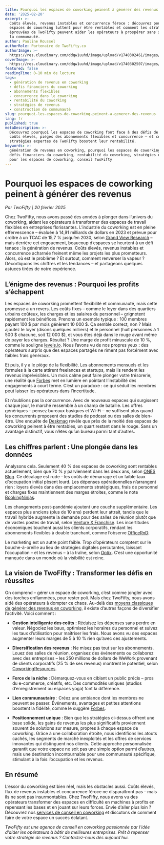 ```yaml
---
title: Pourquoi les espaces de coworking peinent à générer des revenus
date: '2025-02-20'
excerpt: >-
  Coûts élevés, revenus instables et concurrence féroce : découvrez pourquoi les
  espaces de coworking luttent pour être rentables et comment les stratégies
  éprouvées de TwoFifty peuvent aider les opérateurs à prospérer sans sacrifier
  la communauté.
author: Pauline Roussel
authorRole: Partenaire de TwoFifty.co
authorImage: >-
  https://res.cloudinary.com/ddqw1uuhd/image/upload/v1740302461/images/team/pauline_h3fh0v.jpg
coverImage: >-
  https://res.cloudinary.com/ddqw1uuhd/image/upload/v1740302507/images/blog/coworking-revenue-struggles_ztx2pu.webp
featured: false
readingTime: 8-10 min de lecture
tags:
  - génération de revenus en coworking
  - défis financiers du coworking
  - abonnements flexibles
  - concurrence dans le coworking
  - rentabilité du coworking
  - stratégies de revenus
  - construction de communauté
slug: pourquoi-les-espaces-de-coworking-peinent-a-generer-des-revenus
lang: fr
published: true
metaDescription: >-
  Découvrez pourquoi les espaces de coworking font face à des défis de revenus –
  coûts élevés, pièges des abonnements flexibles et concurrence – et comment les
  stratégies expertes de TwoFifty boostent leur rentabilité.
keywords: >-
  génération de revenus en coworking, pourquoi les espaces de coworking peinent,
  défis financiers du coworking, rentabilité du coworking, stratégies de revenus
  pour les espaces de coworking, conseil TwoFifty
---
```


# Pourquoi les espaces de coworking peinent à générer des revenus

*Par TwoFifty | 20 février 2025*

Chez TwoFifty, nous avons passé des années à plonger dans l’univers du coworking, aidant les opérateurs à transformer des espaces de travail flexibles en entreprises florissantes. L’industrie du coworking est en pleine effervescence – évaluée à 14,91 milliards de dollars en 2023 et prévue pour croître à un TCAC de 15,7 % jusqu’en 2030, selon [Grand View Research](https://www.grandviewresearch.com/industry-analysis/coworking-spaces-market-report) – mais derrière cet engouement, beaucoup d’espaces se heurtent à un défi tenace : la génération de revenus. Coûts élevés, revenus instables et concurrence acharnée freinent même les projets les plus prometteurs. Alors, où est le problème ? Et surtout, comment renverser la vapeur ? Décortiquons les chiffres et les tendances – et partageons quelques astuces tirées de notre expérience.

## L’énigme des revenus : Pourquoi les profits s’échappent

Les espaces de coworking promettent flexibilité et communauté, mais cette promesse a un revers. Les coûts fixes – comme le loyer dans des quartiers urbains coûteux, les charges et les salaires du personnel – grignotent rapidement les bénéfices. Prenons un exemple typique : 100 membres payant 100 $ par mois génèrent 10 000 $. Ça semble correct, non ? Mais ajoutez le loyer (disons quelques milliers) et le personnel (huit personnes à 1 500 $ chacune, soit 12 000 $), et vous êtes déjà dans le rouge avant même de payer les charges. Résultat ? Une marge de profit minuscule de 10 %, comme le souligne [levels.io](https://levels.io/coworking-space-economics/). Nous l’avons vu de nos propres yeux : des opérateurs surpris que des espaces partagés ne riment pas forcément avec faibles frais généraux.

Et puis, il y a le piège de la flexibilité. Les abonnements mensuels et les formules à la carte attirent freelances et startups, mais ils rendent les revenus imprévisibles. Un mois calme peut faire plonger votre trésorerie, une réalité que [Forbes](https://www.forbes.com/sites/forbeseq/2024/04/12/coworkings-not-so-secret-revenue-problem/) met en lumière en pointant l’instabilité des engagements à court terme. C’est un paradoxe : ce qui séduit les membres peut laisser les opérateurs dans l’incertitude.

Et n’oublions pas la concurrence. Avec de nouveaux espaces qui surgissent chaque jour, le marché ressemble à un champ de bataille. Les offres génériques – pensez bureaux basiques et Wi-Fi – ne suffisent plus quand les concurrents proposent des studios de podcast ou des salles de bien-être. Une enquête de [Deskmag](https://www.deskmag.com/en/coworking-spaces/profitability-and-margins-2023-global-coworking-flexible-workspaces-market-survey-results) révèle que près de la moitié des espaces de coworking peinent à être rentables, un quart restant dans le rouge. Sans un avantage distinctif, vous n’êtes qu’un bureau parmi tant d’autres.

## Les chiffres parlent : Une plongée dans les données

Analysons cela. Seulement 40 % des espaces de coworking sont rentables actuellement, bien que 70 % y parviennent dans les deux ans, selon [ONES Blog](https://ones.software/blog/2024/03/29/coworking-statistics-trends/). Ce décalage est rude – les coûts de démarrage et un faible taux d’occupation initial pèsent lourd. Les dépenses opérationnelles n’arrangent rien : loyers élevés dans des emplacements stratégiques, frais de personnel et charges fixes maintiennent des marges étroites, comme le note [BookingNinjas](https://www.bookingninjas.com/blog/coworking-space-revenue-model-all-you-need-to-know).

Les changements post-pandémie ajoutent une couche supplémentaire. Les espaces plus anciens (plus de 10 ans) perdent leur attrait, tandis que le travail hybride augmente la demande pour des salles de réunion plutôt que de vastes postes de travail, selon [Venture X Franchise](https://venturexfranchise.com/blog/coworking-hot-trends-shared-office-demand/). Les incertitudes économiques touchent aussi les clients corporatifs, rendant les abonnements flexibles à double tranchant, comme l’observe [OfficeRnD](https://www.officernd.com/blog/coworking-space-industry/).

Le marketing est un autre point faible. Trop d’opérateurs comptent sur le bouche-à-oreille au lieu de stratégies digitales percutantes, laissant l’occupation – et les revenus – à la traîne, selon [Optix](https://www.optixapp.com/blog/why-coworking-spaces-fail/). C’est une opportunité manquée dans un monde où la visibilité est reine.

## La vision de TwoFifty : Transformer les défis en réussites

On comprend – gérer un espace de coworking, c’est comme jongler avec des torches enflammées, pour rester poli. Mais chez TwoFifty, nous avons aidé des opérateurs à dompter ce chaos. Au-delà des [moyens classiques de générer des revenus en coworking](https://coworkingquestions.com/how-does-coworking-make-money), il existe d’autres façons de diversifier l’activité. Voici comment :

- **Gestion intelligente des coûts** : Réduisez les dépenses sans perdre en valeur. Négociez les baux, optimisez les horaires du personnel et suivez les taux d’utilisation pour maîtriser les frais. Nous avons vu des espaces augmenter leurs marges de 5 à 10 % rien qu’avec ces ajustements.
- **Diversification des revenus** : Ne misez pas tout sur les abonnements. Louez des salles de réunion, organisez des événements ou collaborez avec des entreprises – les 250 millions de dollars de WeWork provenant de clients corporatifs (25 % de ses revenus) montrent le potentiel, selon [CoworkingResources](https://www.coworkingresources.org/overview/revenue).
- **Force de la niche** : Démarquez-vous en ciblant un public précis – pros du e-commerce, créatifs, etc. Des commodités uniques (studios d’enregistrement ou espaces yoga) font la différence.
- **Lien communautaire** : Créez une ambiance dont les membres ne peuvent se passer. Événements, avantages et petites attentions boostent la fidélité, comme le suggère [Forbes](https://www.forbes.com/sites/forbeseq/2024/04/12/coworkings-not-so-secret-revenue-problem/).

- **Positionnement unique** : Bien que les stratégies ci-dessus offrent une base solide, les gains de revenus les plus significatifs proviennent souvent de solutions sur mesure, propres à chaque espace de coworking. Grâce à une collaboration étroite, nous identifions les atouts cachés, les segments de marché inexploités et les offres de services innovantes qui distinguent nos clients. Cette approche personnalisée garantit que votre espace ne soit pas une simple option parmi d’autres, mais une destination incontournable pour une communauté spécifique, stimulant à la fois l’occupation et les revenus.

## En résumé

L’essor du coworking est bien réel, mais les obstacles aussi. Coûts élevés, flux de revenus instables et concurrence féroce ne disparaîtront pas – mais ils ne sont pas insurmontables. Chez TwoFifty, nous avons vu des opérateurs transformer des espaces en difficulté en machines à profits en repensant les bases et en jouant sur leurs forces. Envie d’aller plus loin ? Découvrez nos [services de conseil en coworking](/coworking-consulting-services) et discutons de comment faire de votre espace un succès éclatant.

*TwoFifty est une agence de conseil en coworking passionnée par l’idée d’aider les opérateurs à bâtir de meilleures entreprises. Prêt à repenser votre stratégie de revenus ? Contactez-nous dès aujourd’hui.*
